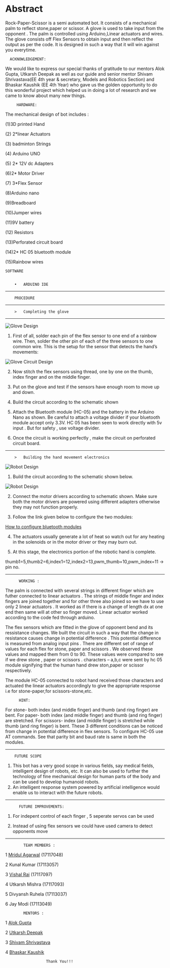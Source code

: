 # Abstract

Rock-Paper-Scissor is a semi automated bot. It consists of a mechanical palm to reflect stone,paper or scissor. A glove is used to take input from the opponent . The palm is controlled using Arduino,Linear actuators and wires. The glove consists off Flex Sensors to obtain input and then reflect the output as per the code. It is designed in such a way that it will win against you everytime.

      ACKNOWLEDGEMENT:

We would like to express our special thanks of gratitude to our mentors Alok Gupta, Utkarsh Deepak as well as our guide and senior mentor Shivam Shrivastava(EE 4th year & secretary, Models and Robotics Section) and Bhaskar Kaushik (EE 4th Year) who gave us the golden opportunity to do this wonderful project which helped us in doing a lot of research and we came to know about many new things.

         HARDWARE:

The mechanical design of bot includes :

 (1)3D printed Hand

(2) 2*linear Actuators

(3) badminton Strings

(4) Arduino  UNO

(5) 2*	12V dc Adapters

(6)2* Motor Driver

(7) 3*Flex Sensor

(8)Arduino nano

(9)Breadboard

(10)Jumper wires

(11)9V battery		

(12) Resistors		
		
(13)Perforated circuit board

(14)2* HC 05 bluetooth module

(15)Rainbow wires

    SOFTWARE

        
        •	ARDUINO IDE


----------------------------------------------------------------------------------------------------------------------------------------

        PROCEDURE		
         
----------------------------------------------------------------------------------------------------------------------------------------
	 
		>	Completing the glove
	     
----------------------------------------------------------------------------------------------------------------------------------------


![Glove Design](https://github.com/adityavishal/Game-Playing-Bot_MaRS.IITR/blob/master/Images/Project%20Images/Glove%20Design.jpg?raw=true)
	     

1.	First of all, solder each pin of the flex sensor to one end of a rainbow wire. Then, solder the other pin of each of the three 		sensors to one common wire.
	This is the setup for the sensor that detects the hand’s movements:

![Glove Circuit Design](https://github.com/adityavishal/Game-Playing-Bot_MaRS.IITR/blob/master/Images/Circuit%20Diagrams/flex_circuit.jpg?raw=true)

2.	Now stitch the flex sensors using thread, one by one on the thumb, index finger and on the middle finger.

3.	Put on the glove and test if the sensors have enough room to move up and down.

4.	Build the circuit according to the schematic shown

5.	Attach the Bluetooth module (HC-05) and the battery in the Arduino Nano as shown. Be careful to attach a voltage divider if your 
	bluetooth module accept only 3.3V. HC 05 has been seen to work directly with 5v input . But for safety , use  voltage divider.

6.	Once the circuit is working perfectly , make the circuit on perforated circuit board.

---------------------------------------------------------------------------------------------------------------------------------------

		>	Building the hand movement electronics
		
![Robot Design](https://github.com/adityavishal/Game-Playing-Bot_MaRS.IITR/blob/master/Images/Project%20Images/Robot%20Hand.jpg?raw=true)

1.	 Build the circuit according to the schematic shown below.

![Robot Design](https://github.com/adityavishal/Game-Playing-Bot_MaRS.IITR/blob/master/Images/Circuit%20Diagrams/bot_hand_circuit.jpg?raw=true)

2.	Connect the motor drivers according to schematic shown. Make sure both the motor drivers are powered using different adapters 		otherwise they may not function properly.

3.	Follow the link given below to configure the two modules:

[How to configure bluetooth modules](https://howtomechatronics.com/tutorials/arduino/how-to-configure-pair-two-hc-05-bluetooth-module-master-slave-commands/)

4.	The actuators usually generate a lot of heat so watch out for any heating in the solenoids or in the motor driver or they may 		burn out.

5.	At this stage, the electronics portion of the robotic hand is complete.



thumb1=5,thumb2=6,index1=12,index2=13,pwm_thumb=10,pwm_index=11		-> pin no.

---------------------------------------------------------------------------------------------------------------------------------------

          WORKING :

The palm is connected with several strings in different finger which are futher connected to linear actuators . The strings of middle finger and index fingers are joined together and for other three also joined so we have to use only 2 linear actuators . It worked as if there is a change of length dx at one end then same will at other so finger moved. Linear actuator worked according to the code fed through arduino.

The flex sensors which are fitted in the glove of opponent bend and its ressistance changes. We built the circuit in such a way that the change in resistance causes change in potential difference . This potential difference is measured from analog input pins . There are different set of range of values for each flex for stone, paper and scissors . We observed these values and mapped them from 0 to 90. These values were compared to see if we drew stone , paper or scissors . characters – a,b,c  were sent by hc 05 module signifying that the human hand drew ston,paper or scissor respectively.

The module HC-05 connected to robot hand received those characters and actuated the linear actuators accordingly to give the appropriate response i.e for stone-paper,for scissors-stone,etc.

          HINT: 


For stone- both index (and middle finger) and thumb (and ring finger) are bent.
For paper- both index (and middle finger) and thumb (and ring finger)  are stretched.
For scissors- index (and middle finger)  is stretched while thumb (and ring finger) is bent.
These 3 different conditions can be noticed from change in potential difference in flex sensors. 
To configure HC-05 use AT commands. See that parity bit and baud rate is same in both the modules.

---------------------------------------------------------------------------------------------------------------------------------------
        FUTURE SCOPE

1.	This bot has a very good scope in various fields, say medical fields, intelligent design of robots, etc. It can also be used to 	further the technology of fine mechanical design for human parts of the body and can be used to develop humanoid robots.
2.	An intelligent response system powered by artificial intelligence would enable us to interact with the future robots.


---------------------------------------------------------------------------------------------------------------------------------------

          FUTURE IMPROVEMENTS:

1. 	For indepent control of each finger , 5 seperate servos can be used

2. 	Instead of using flex sensors we could have used camera to detect opponents move

---------------------------------------------------------------------------------------------------------------------------------------

            TEAM MEMBERS :

1 [Mridul Agarwal](https://www.facebook.com/mridul.agarwal.712)	(17117048)

2 Kunal Kumar		(17113057)

3 [Vishal Rai](https://www.facebook.com/a.adityavishal)		(17117097)

4 Utkarsh Mishra	(17117093)

5 Divyansh Ruhela	(17113037)

6 Jay Modi		(17113049)

            MENTORS :

1 [Alok Gupta](https://www.facebook.com/profile.php?id=100012330910173)

2 [Utkarsh Deepak](https://www.facebook.com/utkarshdeepak23)

3 [Shivam Shrivastava](https://www.facebook.com/profile.php?id=100005093531213&ref=br_rs)

4 [Bhaskar Kaushik](https://www.facebook.com/profile.php?id=100005366476528&ref=br_rs)

                      Thank You!!!

